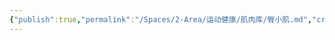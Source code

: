 ```yaml
---
{"publish":true,"permalink":"/Spaces/2-Area/运动健康/肌肉库/臀小肌.md","created":"2025-07-07T18:08:48.446+08:00","modified":"2025-07-09T00:23:33.057+08:00","published":"2025-07-09T00:23:33.057+08:00","cssclasses":""}
---
```


